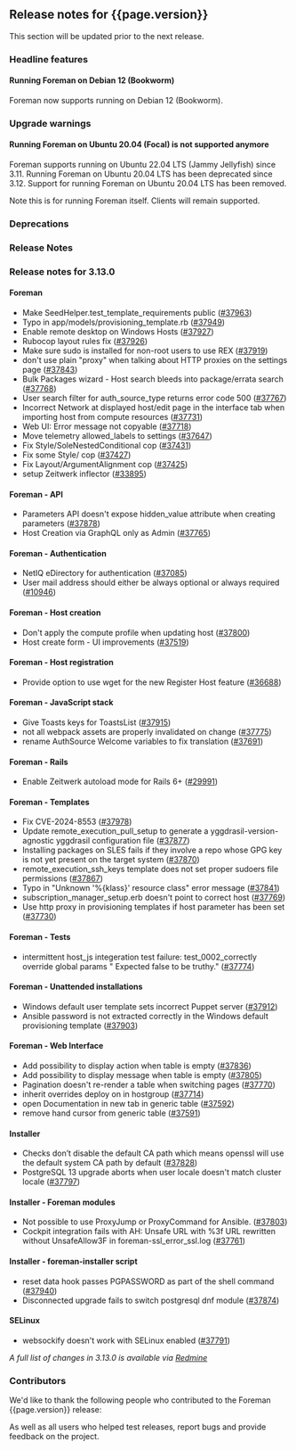## Release notes for {{page.version}}

This section will be updated prior to the next release.

### Headline features

#### Running Foreman on Debian 12 (Bookworm)

Foreman now supports running on Debian 12 (Bookworm).

### Upgrade warnings

#### Running Foreman on Ubuntu 20.04 (Focal) is not supported anymore

Foreman supports running on Ubuntu 22.04 LTS (Jammy Jellyfish) since 3.11.
Running Foreman on Ubuntu 20.04 LTS has been deprecated since 3.12.
Support for running Foreman on Ubuntu 20.04 LTS has been removed.

Note this is for running Foreman itself.
Clients will remain supported.

### Deprecations

### Release Notes

### Release notes for 3.13.0
#### Foreman
* Make SeedHelper.test_template_requirements public ([#37963](https://projects.theforeman.org/issues/37963))
* Typo in app/models/provisioning_template.rb ([#37949](https://projects.theforeman.org/issues/37949))
* Enable remote desktop on Windows Hosts ([#37927](https://projects.theforeman.org/issues/37927))
* Rubocop layout rules fix ([#37926](https://projects.theforeman.org/issues/37926))
* Make sure sudo is installed for non-root users to use REX ([#37919](https://projects.theforeman.org/issues/37919))
* don't use plain "proxy" when talking about HTTP proxies on the settings page ([#37843](https://projects.theforeman.org/issues/37843))
* Bulk Packages wizard - Host search bleeds into package/errata search ([#37768](https://projects.theforeman.org/issues/37768))
* User search filter for auth_source_type returns error code 500 ([#37767](https://projects.theforeman.org/issues/37767))
* Incorrect Network at displayed host/edit page in the interface tab when importing host from compute resources  ([#37731](https://projects.theforeman.org/issues/37731))
* Web UI: Error message not copyable ([#37718](https://projects.theforeman.org/issues/37718))
* Move telemetry allowed_labels to settings ([#37647](https://projects.theforeman.org/issues/37647))
* Fix Style/SoleNestedConditional cop ([#37431](https://projects.theforeman.org/issues/37431))
* Fix some Style/ cop ([#37427](https://projects.theforeman.org/issues/37427))
* Fix Layout/ArgumentAlignment cop ([#37425](https://projects.theforeman.org/issues/37425))
* setup Zeitwerk inflector ([#33895](https://projects.theforeman.org/issues/33895))

#### Foreman - API
* Parameters API doesn't expose hidden_value attribute when creating parameters ([#37878](https://projects.theforeman.org/issues/37878))
* Host Creation via GraphQL only as Admin ([#37765](https://projects.theforeman.org/issues/37765))

#### Foreman - Authentication
* NetIQ eDirectory for authentication ([#37085](https://projects.theforeman.org/issues/37085))
* User mail address should either be always optional or always required ([#10946](https://projects.theforeman.org/issues/10946))

#### Foreman - Host creation
* Don't apply the compute profile when updating host ([#37800](https://projects.theforeman.org/issues/37800))
* Host create form - UI improvements ([#37519](https://projects.theforeman.org/issues/37519))

#### Foreman - Host registration
* Provide option to use wget for the new Register Host feature ([#36688](https://projects.theforeman.org/issues/36688))

#### Foreman - JavaScript stack
* Give Toasts keys for ToastsList ([#37915](https://projects.theforeman.org/issues/37915))
* not all webpack assets are properly invalidated on change ([#37775](https://projects.theforeman.org/issues/37775))
* rename AuthSource Welcome variables to fix translation ([#37691](https://projects.theforeman.org/issues/37691))

#### Foreman - Rails
* Enable Zeitwerk autoload mode for Rails 6+ ([#29991](https://projects.theforeman.org/issues/29991))

#### Foreman - Templates
* Fix CVE-2024-8553 ([#37978](https://projects.theforeman.org/issues/37978))
* Update remote_execution_pull_setup to generate a yggdrasil-version-agnostic yggdrasil configuration file ([#37877](https://projects.theforeman.org/issues/37877))
* Installing packages on SLES fails if they involve a repo whose GPG key is not yet present on the target system ([#37870](https://projects.theforeman.org/issues/37870))
* remote_execution_ssh_keys template does not set proper sudoers file permissions ([#37867](https://projects.theforeman.org/issues/37867))
* Typo in "Unknown '%{klass}' resource class" error message ([#37841](https://projects.theforeman.org/issues/37841))
* subscription_manager_setup.erb doesn't point to correct host ([#37769](https://projects.theforeman.org/issues/37769))
* Use http proxy in provisioning templates if host parameter has been set ([#37730](https://projects.theforeman.org/issues/37730))

#### Foreman - Tests
* intermittent host_js integeration test failure:  test_0002_correctly override global params " Expected false to be truthy." ([#37774](https://projects.theforeman.org/issues/37774))

#### Foreman - Unattended installations
* Windows default user template sets incorrect Puppet server ([#37912](https://projects.theforeman.org/issues/37912))
* Ansible password is not extracted correctly in the Windows default provisioning template ([#37903](https://projects.theforeman.org/issues/37903))

#### Foreman - Web Interface
* Add possibility to display action when table is empty ([#37836](https://projects.theforeman.org/issues/37836))
* Add possibility to display message when table is empty ([#37805](https://projects.theforeman.org/issues/37805))
* Pagination doesn't re-render a table when switching pages ([#37770](https://projects.theforeman.org/issues/37770))
* inherit overrides deploy on in hostgroup ([#37714](https://projects.theforeman.org/issues/37714))
* open Documentation in new tab in generic table ([#37592](https://projects.theforeman.org/issues/37592))
* remove hand cursor from generic table ([#37591](https://projects.theforeman.org/issues/37591))

#### Installer
* Checks don’t disable the default CA path which means openssl will use the default system CA path by default ([#37828](https://projects.theforeman.org/issues/37828))
* PostgreSQL 13 upgrade aborts when user locale doesn't match cluster locale ([#37797](https://projects.theforeman.org/issues/37797))

#### Installer - Foreman modules
* Not possible to use ProxyJump or ProxyCommand for Ansible. ([#37803](https://projects.theforeman.org/issues/37803))
* Cockpit integration fails with AH: Unsafe URL with %3f URL rewritten without UnsafeAllow3F in foreman-ssl_error_ssl.log ([#37761](https://projects.theforeman.org/issues/37761))

#### Installer - foreman-installer script
* reset data hook passes PGPASSWORD as part of the shell command ([#37940](https://projects.theforeman.org/issues/37940))
* Disconnected upgrade fails to switch postgresql dnf module ([#37874](https://projects.theforeman.org/issues/37874))

#### SELinux
* websockify doesn't work with SELinux enabled ([#37791](https://projects.theforeman.org/issues/37791))

*A full list of changes in 3.13.0 is available via [Redmine](https://projects.theforeman.org/issues?set_filter=1&sort=id%3Adesc&status_id=closed&f[]=cf_12&op[cf_12]=%3D&v[cf_12]=1880)*


### Contributors

We'd like to thank the following people who contributed to the Foreman {{page.version}} release:

<!-- update scripts/committers.rb with the correct versions and dates and fill this in -->

As well as all users who helped test releases, report bugs and provide feedback on the project.
